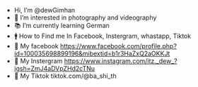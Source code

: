 - Hi, I’m @dewGimhan
- 👀 I’m interested in photography and videography
- 📚 I’m currently learning German 
- 🚹 How to Find me In Facebook, Instergram, whastapp, Tiktok
- 📌️ My facebook https://www.facebook.com/profile.php?id=100035698899196&mibextid=b1r3HaZxQ2aOKKJt
- 📌️ My Instergram https://www.instagram.com/itz._dew_?igsh=ZmJ4aDVpZHd2cTNu
- 📌️ My Tiktok tiktok.com/@ba_shi_th
<!---
dewGimhan/dewGimhan is a ✨ special ✨ repository because its `README.md` (this file) appears on your GitHub profile.
You can click the Preview link to take a look at your changes.
--->
